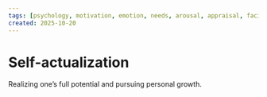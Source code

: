 ```yaml
---
tags: [psychology, motivation, emotion, needs, arousal, appraisal, facial-expression, amygdala]
created: 2025-10-20
---
```

# Self-actualization

Realizing one’s full potential and pursuing personal growth.
